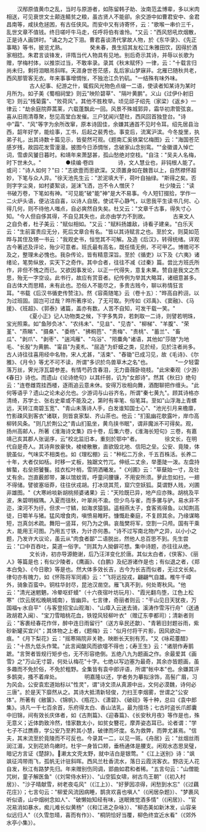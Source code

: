 <!-- { "loadSidebar": true } -->
　　汉邴原值黄巾之乱，当时与原游者，如陈留韩子助、汝南范孟博辈，多以米肉相送，可见衰世文士颠连鲭贫之粮，虽古贤人不能卻。余交游中如曹君安中、金君昌南等，咸扶危拯困，有古任侠风。而安中又有诗寄怀，云："歌喉一串价三千，乱世文章不值钱。终日嗟吁牛马走，任呼将伯有谁怜。"又云："西风怒吼炊烟散，正是诗人画饼时。"诵之为之下泪。曹君喜谈清代掌故人物，於《东华录》、《先正事略》等书，披览尤熟。
　　
　　癸未春，畏生招其友松江朱雅田饮，因得於酒家相捻。朱君言谈锋发，评隋当代人物具有见地。别后奇示其诗，并辱以长歌为赠，学梅村体，以推崇过当，不敢率录。录其《秋末赋怀》一律，云："十载言归尚未归，剩将泪眼吊斜晖。天涯身世苍茫感，乱后家山梦寐非。北雁已随秋共老，西风那管客无衣。年来事事增惆怅，不独沧江负钓矶。"一结殊有味外味。
　　
　　古人纪事、纪游之什，辄假风光物色点缀一二语，使读者知某诗为某时月所为。如子美《蜀相祠堂》则云"映阶碧草"、"隔叶黄鹏"。义山《过伊仆射旧宅》则云"残菊露"、"败荷风"。其他不胜枚举。顷见邱子绍先（家梁）《返乡》一律云："劫余庭院莽蒿莱，六载蓬飘此一回。风景不殊城郭异，霜华初肃管弦哀。喜从旧雨清尊聚，愁见高堂白发催。三户犹闻兴楚社，西风回首独登台。"诗中"霜"、"风"等字为余所改窜，原本诗固佳，余嫌其通首不见时令耳。绍先居县治西，韶年好学，能绘事，工书，后起之裴秀也。事变后，流寓沪滨。今冬旋里，执弟子礼，出其诗数十篇见示，皆斐然可观。《题南汇奚铁棠忆梅图》云："海国苍茫感岁残，故园花发雪漫漫。披图今日添惆怅，念破家山念别鸾。""金徽谱入悼亡词，雪虐风饕日暮时。和靖年来萧瑟甚，孤山愁绝对空枝。"自注："吴夫人名梅，时下世未久。"
　　
　　●续编·卷四
　　
　　诗，文人慧业也，非钝根人能了。或问："诗人如何？"曰："志欲壹而思欲深。又须置身如在魏晋以上，自然襟怀超妙，下笔与众人异。"徐天池先生云："淤泥填大干，荷叶自抽绿。"斯得之矣。否则字字尘臭，如村婆絮谈，涎沫飞洒，岂不令人憎厌？
　　
　　杜少陵云："读书破万卷，下笔如有神。"可见能"破"能"神"是大不易事。今人短钉掇拾，学作一二火炉头语，便沾沽自喜，以诗人自居。使试平心静气，以思我平生读书几何、心得几何，则不待他人嗤点，自必爽然自失矣。杜又云："文章千古事，得失寸心知。"今人但自侈其得，不自见其失也，此亦由学力不到故。
　　
　　古来文人之自负者，杜子美云："赋似相如。"又云："赋料扬雄敌，诗看子建亲。"白乐天云："生前富贵应无分，死后文章合有名。"皆以其诗赋言之也。至於文，则莫如范晔与其侄及甥一书云："我观史书，恒觉其不可解。及造《后汉》，转得统绪。详观古今著述及评论，殆少可意者。班氏最有高名，既任情无例，不可甲乙。博赡可不及之，整理未必愧也。我杂传论，皆有精意深旨。至於《循吏》以下及《六夷》诸绪论，笔势纵放，实天下之奇作。其中合者，往往不减《过秦》篇。尝比方班氏所作，非但不愧之而已。又欲因事发论，以正一代得失，意复未果。赞自是我文之杰思，殆无一字空设。此书行，故应有赏音者。纪传例为举其大略耳，诸细意甚多。自古体大而思精，未有此也。恐俗人不能尽之，多贵古贱今，聊以称情狂言耳。"书载《后汉书循吏传赞注》。然《容斋随笔》云（卷十五）："晔高自矜诩，以为过班固。固岂可过哉？晔所著序论，了无可取。列传如《邓禹》、《窦融》、《马援》、《班超》、《郭泰》诸篇，盖亦有数。人苦不自知，可发干载一笑。"
　　
　　《夏小正》记人功物类之候，下字多隽异，若刺取一二诗，则譬若明珠，宝光照乘。如"鱼陟负冰"、"农纬未"、"见韭"、"见杏"、"柳梯"、"羊腹"、"荣堇"、"燕睇"、"摄桑"、"委杨"、"拂桐芭"、"责梅"、"责桃"、"蓄兰"、"畜瓜"、"剥爪"、"剥枣"、"遄鸿雁"、"乌浴"、"陨麋角"诸语，其他如"莎随"为地毛、"长股"为黄鹏、"甯县"为麦札、"屈造"为虾蟆之类，见於经，见於注者尚多。古人诗往往喜用经中名物，宋人尤甚，"活束"、"舂锄"已成习见，故《毛诗》、《尔雅》、《月令》等尤不可不读，所谓"多识於鸟兽草木之名"也。
　　
　　"一夕轻雷落万丝，霁光浮瓦碧参差。有情芍药含春泪，无力啬薇卧晓枝。"此宋秦观（少游）《春日》诗也。而遗山《论诗绝句》以其纤弱，讥为"女郎诗"。然其《秋日》绝句云："连卷雌霓挂西楼，逐雨追云意未休。安得万妆相向舞，酒酣聊把作缠头。"此何等语乎？遗山之论未必允也。少游词与山谷齐名，所谓"秦七黄九"。顾其诗格亦清绮，苏学士、张右史辈或不能及之，第时有率笔、俗笔耳。至如"山浮海上青螺远，天转江南碧玉宽"、"青山未落诗人手，白发谁知国士心"、"池光引月来檐廪，竹影疎风到客衣"诸联，则皆哀家梨、齐山茶也。他云："扪虱幽花欹露叶，岸巾高柳转风条。"则几於荆公之"青山扪虱坐，黄鸟挟书眠"，谓非魔派不可得矣。观，扬州高邮人，所著《淮海诗文集》四十卷，后集六卷，《淮海长短句》三卷，有嘉靖己亥其郡人张诞序，云"校北监旧本，重刻於鄂中"者。
　　
　　徐文长，在明代自是奇人。其诗奔放豪快，棱棱散散，直欲毁北地、信阳之垒。公安、竟陵，体貌虽似，气味实不相类也。如《理松棚》云："种松二万余，千五百株活。长养二十年，大者仅如栝。时移一丈板，独踞文竹兀。伸纸二丈余，举墨陡一泼。左盘持蛑螯，右垒把饕餮。挂衣松叶梢，雪阴洒曦发。"《刈圃》云："草蘖始一寸，及壮丈有余。岂直薮郎带，兼以馆蚊胥。呼童问腰镰，不用安所须。萝此忽如扫，一翅不得储。譬彼塞垣莽，往往伏戎胡。打冰烧其荒，窟穴空妖狐。莫谓野人贱，刈圃非雄图。"《大寒岭啖新胡桃频婆诸果》云："天险既已异，地产应亦殊。胡桃及平波，朱碧明椒隅。入夏而徂秋，叶翠尚不渝。但少鸟与雀，而多骡与驴。易水非不迩，滦河不为纡。但求一寸鳞，如海求猿狙。遥相燕太子，食客焉得鱼。以知荆高徒，日嚼羊与猪。猛风增食肉，嗔愤易睢盱。慷慨赴秦庭，不复顾其余。乃缘谋略短，岂真剑术疏。舞阳一竖耳，何乃为之俱。哀哉樊将军，空割一只颅。国有干乘大，能用王可图。乃用五寸铁，为计亦何愚。"诗不过写南北物产之异，以小小之题，乃发许大议论，虽云从"肉食者鄙"二语脱出，然他人总百思不到。先生尝云："口中百吞吐，莫道一俗字。"则其为人拗僻可想。集中诗题，亦往往从绝。
　　
　　文长诗，初亦导源鲍谢，后乃汪洋变化於唐。其似太白者，《侠客》、《丽人》等篇是也；有似少陵者，《鹰画》、《白鹏》及纪游诸作是也；有似退之者，《郑本白兔》、《今日歌》等是也。然大体多效长吉，古今为长吉而似者，无过文长矣。律句亦有魄力，如《怀陈将军同甫》云："飞将远投戎，翩翩气自雄。椎牛千嶂外，骑象百蛮中。铜柱华封尽，昆池汉凿空。雁飞真不到，何处寄秋风。"他云："清光迷魍魉，冷晕呕虾蟆"（十六夜宿叶坊玩月）、"霞光翻鸟堕，江色上松寒"（饮云居松晚眺城南），皆幽异。七言律，奇丽者则云："干山见日天犹夜，万国福┱水自平"（与客登招宝山观海）、"山瘴入云迷去骑，溪涛作雪泻行舟"（送通政胡君入闽）、"宝刀雪暗桃花血，铁镗风轻柳叶衣"（赠辽东李都司）；清新者则云："客裹经春花作伴，醉中连日雨留行"（送方阜民还歙）、"青箬旧封题谷雨，紫砂新罐买宜兴"；其体物之上者，《题梅》云："似月付将干片影，因风欲动一痕。"《月下梨花》云："摇寒隔院非关艳，映断长天别有芳。"又《咏菘薹醋》云："十昂九低头作鹭。"此言闻酸风而欲嚏不得也；《寿王生》云："诸朋作寿鹅蹠。"言贺者皆规行矩步也，无不形容绝倒。五绝八九为题画之作。余最爱其《画雪》之"万山无寸碧，何处认梅花"十字。七绝以写边塞为最奇，其余亦皆题画，虽多趣而不免於俗，不免於粗野。全集皆有袁中郎评语，所谓"帐中本"也。余嫌其评多鹊突，搔不着痒处。
　　
　　明嘉隆以还，学者务为摹拟涂饰，高髻广眉，习为风会。公安袁宏道始标以"性灵"，谓"诗文须从真源中出，文何必漠魏，诗何必三唐"。於是天下靡然从之。其诗大抵清新轻俊，力扫王李烟雾，世谓之"公安体"。所著有《敝箧》、《锦帆》、《瓶花》、《潇碧》、《破砚》等十种，总曰《袁中郎集》。诗凡一千七百余首，乐府得太白、香山法乳，最为擅场；七古时盗长爪郎囊中旧锦，间有效长庆体者，如《古荆篇》、《迎春篇》、《长安秋月夜》等作是也，殊无意义；近体韵致泠然，惜家数太小，如贫女簪花，摩弄姿态耳已。论者谓："学七子不过赝鼎，学公安乃至矜其小慧，破律而坏度。名为救弊，而弊尤甚焉。"信夫，其末流至於竟陵而不可反也。今录其一二，以见一斑。《舟居》云："丝烟丝雨润江湄，又到花娇鸟嫩时。杜宇一身皆口颊，垂杨通体是腰支。闲观水态思吴璧，暗记方言证《楚辞》。濑太文壳太野，就中洁白是银莺。"《江上送别》诗："飒飒征鸿带雨飞，孤帆无计驻斜晖。西风兰杜香流水，落日云霞浣客衣。野店无人花自发，秋江有路梦先归。年来赠别伤同调，郢曲如君和者稀。"五言句云："山僧能咒树，童子解医鱼"（《刘常侍水轩》）、"山空狐女啸，树古鸟王朝"（《初入村居》）、"沙子晴献雪，树老夜屯风"（《江上》）、"好萝因凉得，闲愁到水忘"（《过藕花庄》）；七言句云："柳爱风流因病睡，鹊贪欢喜也嗔人"（《闲居杂题》）、"梦裹风听似语，山中烟树念如人"、"破懒始知经有味，送眠微觉酒多情"（《闲居》）、"官况易消如暴水，痴儿难长似黄杨"（《和江进之杂咏》）、"柳态美如新沐发，山容亲似远归人"（《久雪忽晴，喜而有作》）、"桐阴恰好当覆，柳色终宜近水看"（《郊外水亭小集》）。
　　
